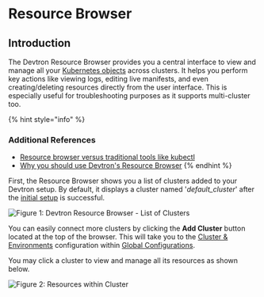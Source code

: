 # Resource Browser

## Introduction

The Devtron Resource Browser provides you a central interface to view and manage all your [Kubernetes objects](../reference/glossary.md#objects) across clusters.  It helps you perform key actions like viewing logs, editing live manifests, and even creating/deleting resources directly from the user interface. This is especially useful for troubleshooting purposes as it supports multi-cluster too.

{% hint style="info" %}
### Additional References
* [Resource browser versus traditional tools like kubectl](https://devtron.ai/blog/managing-kubernetes-resources-across-multiple-clusters)
* [Why you should use Devtron's Resource Browser](https://devtron.ai/blog/what-is-the-kubernetes-resource-browser-in-devtron)
{% endhint %}

First, the Resource Browser shows you a list of clusters added to your Devtron setup. By default, it displays a cluster named '*default_cluster*' after the [initial setup](../setup/install/README.md) is successful.

![Figure 1: Devtron Resource Browser - List of Clusters](https://devtron-public-asset.s3.us-east-2.amazonaws.com/images/kubernetes-resource-browser/resource-browser.jpg)

You can easily connect more clusters by clicking the **Add Cluster** button located at the top of the browser. This will take you to the [Cluster & Environments](./global-configurations/cluster-and-environments.md) configuration within [Global Configurations](./global-configurations/README.md).

You may click a cluster to view and manage all its resources as shown below.

![Figure 2: Resources within Cluster](https://devtron-public-asset.s3.us-east-2.amazonaws.com/images/kubernetes-resource-browser/resource-list.jpg)
